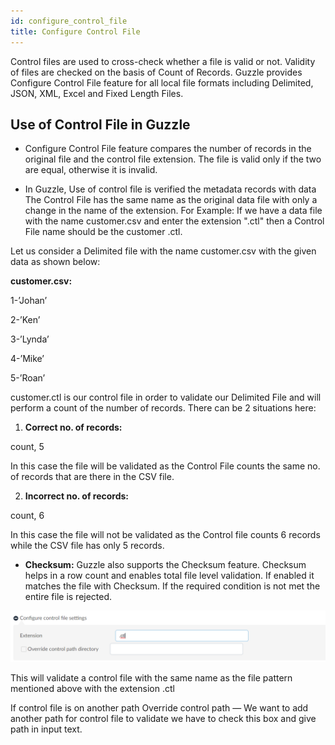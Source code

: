 ```yaml
---
id: configure_control_file
title: Configure Control File
---
```


Control files are used to cross-check whether a file is valid or not. Validity of files are checked on the basis of Count of Records. Guzzle provides Configure Control File feature for all local file formats including Delimited, JSON, XML, Excel and Fixed Length Files.

## Use of Control File in Guzzle

* Configure Control File feature compares the number of records in the original file and the control file extension. The file is valid only if the two are equal, otherwise it is invalid. 

* In Guzzle, Use of control file is verified the metadata records with data The Control File has the same name as the original data file with only a change in the name of the extension. For Example: If we have a data file with the name customer.csv and enter the extension ".ctl" then a Control File name should be the customer .ctl.

Let us consider a Delimited file with the name customer.csv with the given data as shown below:

**customer.csv:**

1-’Johan’

2-’Ken’

3-’Lynda’

4-’Mike’

5-’Roan’

customer.ctl is our control file in order to validate our Delimited File and will perform a count of the number of records. There can be 2 situations here:

1. **Correct no. of records:** 

 count, 5

In this case the file will be validated as the Control File counts the same no. of records that are there in the CSV file.

2.  **Incorrect no. of records:**

 count, 6 

In this case the file will not be validated as the Control file counts 6 records while the CSV file has only 5 records.

* **Checksum:** Guzzle also supports the Checksum feature. Checksum helps in a row count and enables total file level validation. If enabled it matches the file with Checksum. If the required condition is not met the entire file is rejected.

 <a href="https://guzzle.justanalytics.com/img/docs/how-to-guides/ingest_data/image_0.png" target="_self" >
    <img width="1000" src="/img/docs/how-to-guides/ingest_data/image_0.png" />
</a>

This will validate a control file with the same name as the file pattern mentioned above with the extension .ctl

If control file is on another path 
Override control path — We want to add another path for control file to validate we have to check this box and give path in input text.

